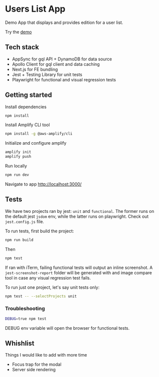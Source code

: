 # Users List App

Demo App that displays and provides edition for a user list.

Try the [demo](https://dev.d2fe8k909cfdzv.amplifyapp.com)

## Tech stack

- AppSync for gql API + DynamoDB for data source
- Apollo Client for gql client and data caching
- Next.js for FE bundling
- Jest + Testing Library for unit tests
- Playwright for functional and visual regression tests

## Getting started

Install dependencies

```bash
npm install
```

Install Amplify CLI tool

```bash
npm install -g @aws-amplify/cli
```

Initialize and configure amplify

```bash
amplify init
amplify push
```

Run locally

```bash
npm run dev
```

Navigate to app <http://localhost:3000/>

## Tests

We have two projects ran by jest: `unit` and `functional`. The former runs on the default jest `jsdom` env, while the latter runs on playwright. Check out `jest.config.js` file.

To run tests, first build the project:

```bash
npm run build
```

Then

```bash
npm test
```

If ran with iTerm, failing functional tests will output an inline screenshot. A `jest-screenshot-report` folder will be generated with and image compare tool in case any visual regression test fails.

To run just one project, let's say unit tests only:

```bash
npm test -- --selectProjects unit
```

### Troubleshooting

```bash
DEBUG=true npm test
```

DEBUG env variable will open the browser for functional tests.

## Whishlist

Things I would like to add with more time

- Focus trap for the modal
- Server side rendering
